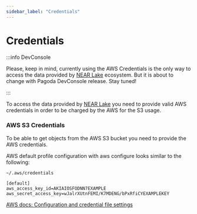 ```yaml
---
sidebar_label: "Credentials"
---
```


# Credentials

:::info DevConsole

Please, keep in mind, currently using the AWS Credentials is the only way to access the data provided by [NEAR Lake](/tools/realtime#near-lake-indexer) ecosystem. But it is about to change with Pagoda DevConsole release. Stay tuned!

:::

To access the data provided by [NEAR Lake](/tools/realtime#near-lake-indexer) you need to provide valid AWS credentials in order to be charged by the AWS for the S3 usage.

### AWS S3 Credentials

To be able to get objects from the AWS S3 bucket you need to provide the AWS credentials.

AWS default profile configuration with aws configure looks similar to the following:

```
~/.aws/credentials
```

```
[default]
aws_access_key_id=AKIAIOSFODNN7EXAMPLE
aws_secret_access_key=wJalrXUtnFEMI/K7MDENG/bPxRfiCYEXAMPLEKEY
```

[AWS docs: Configuration and credential file settings](https://docs.aws.amazon.com/cli/latest/userguide/cli-configure-files.html)
